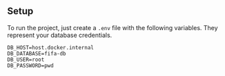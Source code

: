 ## Setup
To run the project, just create a `.env` file with the following variables. They represent your database credentials.

```
DB_HOST=host.docker.internal
DB_DATABASE=fifa-db
DB_USER=root
DB_PASSWORD=pwd
```
